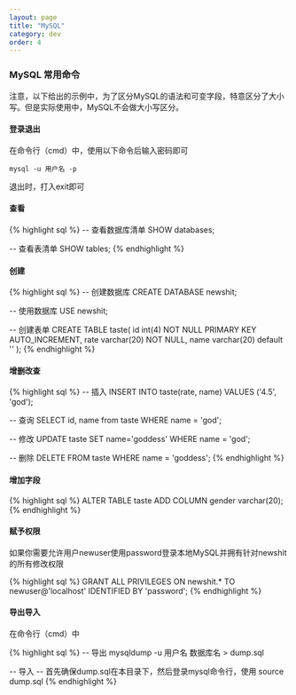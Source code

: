 ```yaml
---
layout: page
title: "MySQL"
category: dev
order: 4
---
```


### MySQL 常用命令

注意，以下给出的示例中，为了区分MySQL的语法和可变字段，特意区分了大小写。但是实际使用中，MySQL不会做大小写区分。

#### 登录退出

在命令行（cmd）中，使用以下命令后输入密码即可

	mysql -u 用户名 -p

退出时，打入exit即可

#### 查看

{% highlight sql %}
-- 查看数据库清单
SHOW databases;

-- 查看表清单
SHOW tables;
{% endhighlight %}

#### 创建

{% highlight sql %}
-- 创建数据库
CREATE DATABASE newshit;

-- 使用数据库
USE newshit;

-- 创建表单
CREATE TABLE taste(
	id int(4) NOT NULL PRIMARY KEY AUTO_INCREMENT,
	rate varchar(20) NOT NULL,
	name varchar(20) default ''
);
{% endhighlight %}

#### 增删改查

{% highlight sql %}
-- 插入
INSERT INTO taste(rate, name) VALUES ('4.5', 'god');

-- 查询
SELECT id, name from taste WHERE name = 'god';

-- 修改
UPDATE taste SET name='goddess' WHERE name = 'god';

-- 删除
DELETE FROM taste WHERE name = 'goddess';
{% endhighlight %}


#### 增加字段

{% highlight sql %}
ALTER TABLE taste ADD COLUMN gender varchar(20);
{% endhighlight %}

#### 赋予权限

如果你需要允许用户newuser使用password登录本地MySQL并拥有针对newshit的所有修改权限

{% highlight sql %}
GRANT ALL PRIVILEGES ON newshit.* TO newuser@'localhost' IDENTIFIED BY 'password';
{% endhighlight %}


#### 导出导入

在命令行（cmd）中

{% highlight sql %}
-- 导出
mysqldump -u 用户名 数据库名 > dump.sql

-- 导入
-- 首先确保dump.sql在本目录下，然后登录mysql命令行，使用
source dump.sql
{% endhighlight %}

